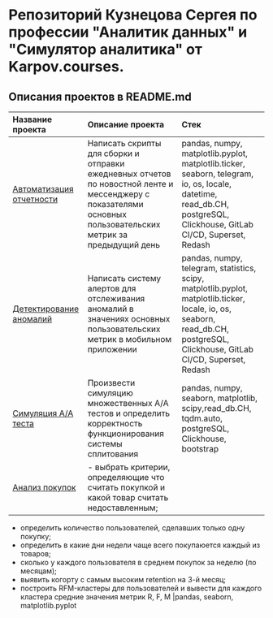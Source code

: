 # Репозиторий Кузнецова Сергея по профессии "Аналитик данных" и "Симулятор аналитика" от Karpov.courses.

## Описания проектов в README.md

| **Название проекта**                  | **Описание проекта**                                          | **Стек**                                 |
|:--------------------------------------|:--------------------------------------------------------------|:------------------------------------------------|
|[Автоматизация отчетности](https://github.com/sergeykuznetsov1995/Projects_Data_Analytics/tree/main/%D0%90%D0%B2%D1%82%D0%BE%D0%BC%D0%B0%D1%82%D0%B8%D0%B7%D0%B0%D1%86%D0%B8%D1%8F%20%D0%BE%D1%82%D1%87%D0%B5%D1%82%D0%BD%D0%BE%D1%81%D1%82%D0%B8)|Написать скрипты для сборки и отправки ежедневных отчетов по новостной ленте и мессенджеру с показателями основных пользовательских метрик за предыдущий день|pandas, numpy, matplotlib.pyplot, matplotlib.ticker, seaborn, telegram, io, os, locale, datetime, read_db.CH, postgreSQL, Clickhouse, GitLab CI/CD, Superset, Redash|
|[Детектирование аномалий](https://github.com/sergeykuznetsov1995/Projects_Data_Analytics/tree/main/%D0%94%D0%B5%D1%82%D0%B5%D0%BA%D1%82%D0%B8%D1%80%D0%BE%D0%B2%D0%B0%D0%BD%D0%B8%D0%B5%20%D0%B0%D0%BD%D0%BE%D0%BC%D0%B0%D0%BB%D0%B8%D0%B9)|Написать систему алертов для отcлеживания аномалий в значениях основных пользовательских метрик в мобильном приложении|pandas, numpy, telegram, statistics, scipy, matplotlib.pyplot, matplotlib.ticker, locale, io, os, seaborn, read_db.CH, postgreSQL, Clickhouse, GitLab CI/CD, Superset, Redash|
|[Симуляция A/A теста](https://github.com/sergeykuznetsov1995/Projects_Data_Analytics/tree/main/%D0%A1%D0%B8%D0%BC%D1%83%D0%BB%D1%8F%D1%86%D0%B8%D1%8F%20%D0%90%D0%90%20%D1%82%D0%B5%D1%81%D1%82%D0%B0)|Произвести симуляцию множественных A/A тестов и определить корректность функционирования системы сплитования|pandas, numpy, seaborn, matplotlib, scipy,read_db.CH, tqdm.auto, postgreSQL, Clickhouse, bootstrap|
|[Анализ покупок](https://github.com/sergeykuznetsov1995/Projects_Data_Analytics/tree/main/%D0%90%D0%BD%D0%B0%D0%BB%D0%B8%D0%B7%20%D0%BF%D0%BE%D0%BA%D1%83%D0%BF%D0%BE%D0%BA)|- выбрать критерии, определяющие что считать покупкой и какой товар считать недоставленным;  
- определить количество пользователей, сделавших только одну покупку;  
- определить в какие дни недели чаще всего покупаюется каждый из товаров;  
- сколько у каждого пользователя в среднем покупок за неделю (по месяцам);  
- выявить когорту с самым высоким retention на 3-й месяц;   
- построить RFM-кластеры для пользователей и вывести для каждого кластера средние значения метрик R, F, M  |pandas, seaborn, matplotlib.pyplot
